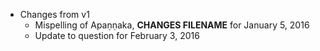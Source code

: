 - Changes from v1
  - Mispelling of Apaṇṇaka, **CHANGES FILENAME** for January 5, 2016
  - Update to question for February 3, 2016
